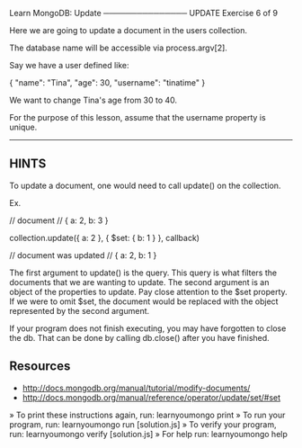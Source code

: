 Learn MongoDB: Update
───────────────
UPDATE
Exercise 6 of 9

Here we are going to update a document in the users collection.

The database name will be accessible via process.argv[2].

Say we have a user defined like:

   {
     "name": "Tina",
     "age": 30,
     "username": "tinatime"
   }

We want to change Tina's age from 30 to 40.

For the purpose of this lesson, assume that the username property is unique.

-------------------------------------------------------------------------------

## HINTS

To update a document, one would need to call update() on the collection.

Ex.


   // document
   // { a: 2, b: 3 }

   collection.update({
     a: 2
   }, {
     $set: {
       b: 1
     }
   }, callback)

   // document was updated
   // { a: 2, b: 1 }

The first argument to update() is the query. This query is what filters the documents that we are wanting to update. The second argument is an object of the properties to update. Pay close attention to the $set property. If we were to omit $set, the document would be replaced with the object represented by the second argument.

If your program does not finish executing, you may have forgotten to
close the db. That can be done by calling db.close() after you
have finished.

## Resources

 * http://docs.mongodb.org/manual/tutorial/modify-documents/
 * http://docs.mongodb.org/manual/reference/operator/update/set/#set


» To print these instructions again, run: learnyoumongo print
» To run your program, run: learnyoumongo run [solution.js]
» To verify your program, run: learnyoumongo verify [solution.js]
» For help run: learnyoumongo help
